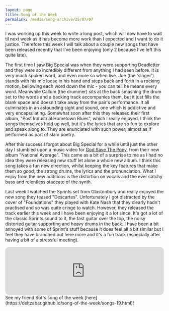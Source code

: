 ```yaml
---
layout: page
title: Song of the Week
permalink: /media/song-archive/25/07/07
---
```


I was working up this week to write a long post, which will now have to wait til next week as it has become more work than I expected and I want to do it justice. Therefore this week I will talk about a couple new songs that have been released recently that I've been enjoying (only 2 because I've left this quite late).

The first time I saw Big Special was when they were supporting Deadletter and they were so incredibly different from anything I had seen before. It is very much spoken word, and even more so when live. Joe (the 'singer') stands with his mic loose in his hand and steps back and forth in a rocking motion, bellowing each word down the mic - you can tell he means every word. Meanwhile Callum (the drummer) sits at the back smashing the drum set to the words and a backing track accompanies them, but it just fills the blank space and doesn't take away from the pair's performance. It all culminates in an astounding sight and sound, one which is addictive and very encapsulating. Somewhat soon after this they released their first album, "Post Industrial Hometown Blues", which I really enjoyed. I think the songs themselves hold up well, but it's the lyrics that are so fun to explore and speak along to. They are enunciated with such power, almost as if performed as part of slam poetry.

After this success I forgot about Big Special for a while until just the other day I stumbled upon a music video for [God Save The Pony](https://open.spotify.com/track/3QrvKxTmQWIpI9cGE3HakK?si=38aa5db3b7e44f8a), from their new album "National Average". This came as a bit of a surprise to me as I had no idea they were releasing new stuff let alone a whole new album. I think this song takes a fun new direction, whilst keeping the key features that make them so good; the strong drums, the lyrics and the pronunciation. What I enjoy from the new additions is the distortion on vocals and the ever catchy bass and relentless staccato of the synth.

Last week I watched the Sprints set from Glastonbury and really enjoyed the new song they teased "Descartes". Unfortunately I got distracted by the cover of "Foundations" they played with Kate Nash that they clearly hadn't practised and so was quite cringe to watch. However, they released the track earlier this week and I have been enjoying it a lot since. It's got a lot of the classic Sprints sound to it, the fast guitar over the top, the noisy distorted guitar supporting and heavy drums in the back. I have been a bit annoyed with some of Sprint's stuff because it does feel all a bit similar but I feel they have branched out here more and it's a fun track (especially after having a bit of a stressful meeting).

<iframe style="border-radius:12px" src="https://open.spotify.com/embed/track/1VOBsB3ozaoQv3i6Uts3O1?utm_source=generator" width="100%" height="152" frameBorder="0" allowfullscreen="" allow="autoplay; clipboard-write; encrypted-media; fullscreen; picture-in-picture" loading="lazy"></iframe>

<br>
See my friend Sof's song of the week [here](https://deltzabar.github.io/song-of-the-week/songs-19.html)!
